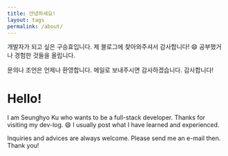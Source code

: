 ```yaml
---
title: 안녕하세요!
layout: tags
permalink: /about/
---
```


개발자가 되고 싶은 구승효입니다.
제 블로그에 찾아와주셔서 감사합니다! :smile:
공부했거나 경험한 것들을 올립니다.

문의나 조언은 언제나 환영합니다.
메일로 보내주시면 감사하겠습니다.
감사합니다!


# Hello!

I am Seunghyo Ku who wants to be a full-stack developer.
Thanks for visiting my dev-log. :smile:
I usually post what I have learned and experienced.

Inquiries and advices are always welcome.
Please send me an e-mail then.
Thank you!
